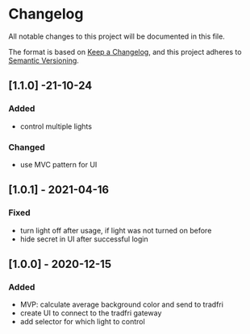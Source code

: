 # Changelog
All notable changes to this project will be documented in this file.

The format is based on [Keep a Changelog](https://keepachangelog.com/en/1.0.0/),
and this project adheres to [Semantic Versioning](https://semver.org/spec/v2.0.0.html).

## [1.1.0] -21-10-24
### Added
- control multiple lights
### Changed
- use MVC pattern for UI

## [1.0.1] - 2021-04-16
### Fixed
- turn light off after usage, if light was not turned on before
- hide secret in UI after successful login

## [1.0.0] - 2020-12-15
### Added
- MVP: calculate average background color and send to tradfri
- create UI to connect to the tradfri gateway
- add selector for which light to control